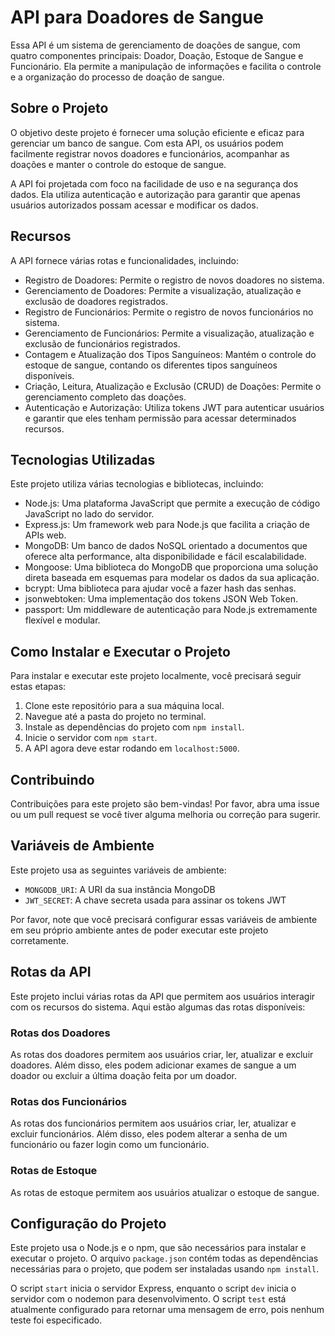 
# API para Doadores de Sangue

Essa API é um sistema de gerenciamento de doações de sangue, com quatro componentes principais: Doador, Doação, Estoque de Sangue e Funcionário. Ela permite a manipulação de informações e facilita o controle e a organização do processo de doação de sangue.

## Sobre o Projeto

O objetivo deste projeto é fornecer uma solução eficiente e eficaz para gerenciar um banco de sangue. Com esta API, os usuários podem facilmente registrar novos doadores e funcionários, acompanhar as doações e manter o controle do estoque de sangue.

A API foi projetada com foco na facilidade de uso e na segurança dos dados. Ela utiliza autenticação e autorização para garantir que apenas usuários autorizados possam acessar e modificar os dados.

## Recursos

A API fornece várias rotas e funcionalidades, incluindo:

- Registro de Doadores: Permite o registro de novos doadores no sistema.
- Gerenciamento de Doadores: Permite a visualização, atualização e exclusão de doadores registrados.
- Registro de Funcionários: Permite o registro de novos funcionários no sistema.
- Gerenciamento de Funcionários: Permite a visualização, atualização e exclusão de funcionários registrados.
- Contagem e Atualização dos Tipos Sanguíneos: Mantém o controle do estoque de sangue, contando os diferentes tipos sanguíneos disponíveis.
- Criação, Leitura, Atualização e Exclusão (CRUD) de Doações: Permite o gerenciamento completo das doações.
- Autenticação e Autorização: Utiliza tokens JWT para autenticar usuários e garantir que eles tenham permissão para acessar determinados recursos.

## Tecnologias Utilizadas

Este projeto utiliza várias tecnologias e bibliotecas, incluindo:
        
- Node.js: Uma plataforma JavaScript que permite a execução de código JavaScript no lado do servidor.
- Express.js: Um framework web para Node.js que facilita a criação de APIs web.
- MongoDB: Um banco de dados NoSQL orientado a documentos que oferece alta performance, alta disponibilidade e fácil escalabilidade.
- Mongoose: Uma biblioteca do MongoDB que proporciona uma solução direta baseada em esquemas para modelar os dados da sua aplicação.
- bcrypt: Uma biblioteca para ajudar você a fazer hash das senhas.
- jsonwebtoken: Uma implementação dos tokens JSON Web Token.
- passport: Um middleware de autenticação para Node.js extremamente flexível e modular.

## Como Instalar e Executar o Projeto

Para instalar e executar este projeto localmente, você precisará seguir estas etapas:

1. Clone este repositório para a sua máquina local.
2. Navegue até a pasta do projeto no terminal.
3. Instale as dependências do projeto com `npm install`.
4. Inicie o servidor com `npm start`.
5. A API agora deve estar rodando em `localhost:5000`.

## Contribuindo

Contribuições para este projeto são bem-vindas! Por favor, abra uma issue ou um pull request se você tiver alguma melhoria ou correção para sugerir.

## Variáveis ​​de Ambiente

Este projeto usa as seguintes variáveis ​​de ambiente:

- `MONGODB_URI`: A URI da sua instância MongoDB
- `JWT_SECRET`: A chave secreta usada para assinar os tokens JWT

Por favor, note que você precisará configurar essas variáveis ​​de ambiente em seu próprio ambiente antes de poder executar este projeto corretamente.

## Rotas da API

Este projeto inclui várias rotas da API que permitem aos usuários interagir com os recursos do sistema. Aqui estão algumas das rotas disponíveis:

### Rotas dos Doadores

As rotas dos doadores permitem aos usuários criar, ler, atualizar e excluir doadores. Além disso, eles podem adicionar exames de sangue a um doador ou excluir a última doação feita por um doador.

### Rotas dos Funcionários

As rotas dos funcionários permitem aos usuários criar, ler, atualizar e excluir funcionários. Além disso, eles podem alterar a senha de um funcionário ou fazer login como um funcionário.

### Rotas de Estoque

As rotas de estoque permitem aos usuários atualizar o estoque de sangue.

## Configuração do Projeto

Este projeto usa o Node.js e o npm, que são necessários para instalar e executar o projeto. O arquivo `package.json` contém todas as dependências necessárias para o projeto, que podem ser instaladas usando `npm install`.

O script `start` inicia o servidor Express, enquanto o script `dev` inicia o servidor com o nodemon para desenvolvimento. O script `test` está atualmente configurado para retornar uma mensagem de erro, pois nenhum teste foi especificado.


